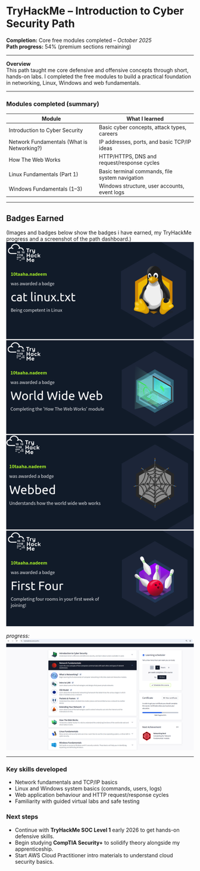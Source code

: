 # TryHackMe – Introduction to Cyber Security Path

**Completion:** Core free modules completed – *October 2025*  
**Path progress:** 54% (premium sections remaining)

---

**Overview**  
This path taught me core defensive and offensive concepts through short, hands-on labs. I completed the free modules to build a practical foundation in networking, Linux, Windows and web fundamentals.

---

### Modules completed (summary)
| Module | What I learned |
|---|---|
| Introduction to Cyber Security | Basic cyber concepts, attack types, careers |
| Network Fundamentals (What is Networking?) | IP addresses, ports, and basic TCP/IP ideas |
| How The Web Works | HTTP/HTTPS, DNS and request/response cycles |
| Linux Fundamentals (Part 1) | Basic terminal commands, file system navigation |
| Windows Fundamentals (1–3) | Windows structure, user accounts, event logs |
---

## Badges Earned 
(Images and badges below show the badges i have earned, my TryHackMe progress and a screenshot of the path dashboard.)
![Linux Fundamentals Badge](screenshots/badge_linux.png)
![How The Web Works Badge](screenshots/badge_worldwideweb.png)
![Webbed Badge](screenshots/badge_webbed.png)
![First Four Badge](screenshots/badge_firstfour.png)

*progress:* 
![TryHackMe Path Progress](screenshots/tryhackme_path_progress.png)

---

### Key skills developed
- Network fundamentals and TCP/IP basics  
- Linux and Windows system basics (commands, users, logs)  
- Web application behaviour and HTTP request/response cycles  
- Familiarity with guided virtual labs and safe testing

### Next steps
- Continue with **TryHackMe SOC Level 1** early 2026 to get hands-on defensive skills.  
- Begin studying **CompTIA Security+** to solidify theory alongside my apprenticeship.  
- Start AWS Cloud Practitioner intro materials to understand cloud security basics.


